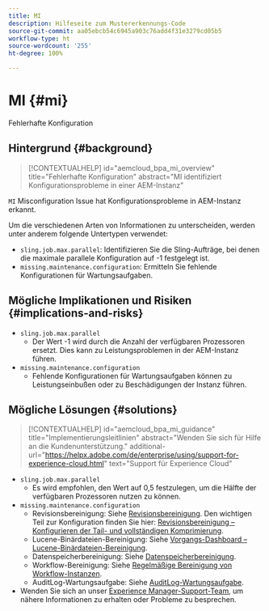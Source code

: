 ```yaml
---
title: MI
description: Hilfeseite zum Mustererkennungs-Code
source-git-commit: aa05ebcb54c6945a903c76add4f31e3279cd05b5
workflow-type: ht
source-wordcount: '255'
ht-degree: 100%

---
```


# MI {#mi}

Fehlerhafte Konfiguration

## Hintergrund {#background}

>[!CONTEXTUALHELP]
>id="aemcloud_bpa_mi_overview"
>title="Fehlerhafte Konfiguration"
>abstract="MI identifiziert Konfigurationsprobleme in einer AEM-Instanz"

`MI` Misconfiguration Issue hat Konfigurationsprobleme in AEM-Instanz erkannt.

Um die verschiedenen Arten von Informationen zu unterscheiden, werden unter anderem folgende Untertypen verwendet:

* `sling.job.max.parallel`: Identifizieren Sie die Sling-Aufträge, bei denen die maximale parallele Konfiguration auf -1 festgelegt ist.
* `missing.maintenance.configuration`: Ermitteln Sie fehlende Konfigurationen für Wartungsaufgaben.

## Mögliche Implikationen und Risiken {#implications-and-risks}

* `sling.job.max.parallel`
   * Der Wert -1 wird durch die Anzahl der verfügbaren Prozessoren ersetzt. Dies kann zu Leistungsproblemen in der AEM-Instanz führen.
* `missing.maintenance.configuration`
   * Fehlende Konfigurationen für Wartungsaufgaben können zu Leistungseinbußen oder zu Beschädigungen der Instanz führen.

## Mögliche Lösungen {#solutions}

>[!CONTEXTUALHELP]
>id="aemcloud_bpa_mi_guidance"
>title="Implementierungsleitlinien"
>abstract="Wenden Sie sich für Hilfe an die Kundenunterstützung."
>additional-url="https://helpx.adobe.com/de/enterprise/using/support-for-experience-cloud.html" text="Support für Experience Cloud"

* `sling.job.max.parallel`
   * Es wird empfohlen, den Wert auf 0,5 festzulegen, um die Hälfte der verfügbaren Prozessoren nutzen zu können.
* `missing.maintenance.configuration`
   * Revisionsbereinigung: Siehe [Revisionsbereinigung](https://experienceleague.adobe.com/docs/experience-manager-65/deploying/deploying/revision-cleanup.html?lang=de). Den wichtigen Teil zur Konfiguration finden Sie hier: [Revisionsbereinigung – Konfigurieren der Tail- und vollständigen Komprimierung](https://experienceleague.adobe.com/docs/experience-manager-65/deploying/deploying/revision-cleanup.html?lang=de#how-to-configure-full-and-tail-compaction).
   * Lucene-Binärdateien-Bereinigung: Siehe [Vorgangs-Dashboard – Lucene-Binärdateien-Bereinigung](https://experienceleague.adobe.com/docs/experience-manager-65/administering/operations/operations-dashboard.html?lang=de#lucene-binaries-cleanup).
   * Datenspeicherbereinigung: Siehe [Datenspeicherbereinigung](https://experienceleague.adobe.com/docs/experience-manager-65/administering/operations/data-store-garbage-collection.html?lang=de).
   * Workflow-Bereinigung: Siehe [Regelmäßige Bereinigung von Workflow-Instanzen](https://experienceleague.adobe.com/docs/experience-manager-65/administering/operations/workflows-administering.html?lang=de#regular-purging-of-workflow-instances).
   * AuditLog-Wartungsaufgabe: Siehe [AuditLog-Wartungsaufgabe](https://experienceleague.adobe.com/docs/experience-manager-65/administering/operations/operations-audit-log.html?lang=de).
* Wenden Sie sich an unser [Experience Manager-Support-Team](https://helpx.adobe.com/de/enterprise/using/support-for-experience-cloud.html), um nähere Informationen zu erhalten oder Probleme zu besprechen.
